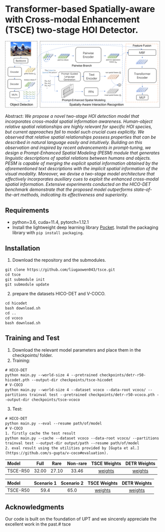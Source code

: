 # Transformer-based Spatially-aware with Cross-modal Enhancement (TSCE) two-stage HOI Detector.

<img src='images/model.png'>

Abstract: *We propose a novel two-stage HOI detection model that incorporates cross-modal spatial information awareness.
Human-object relative spatial relationships are highly relevant for specific HOI species, but current approaches fail to model such crucial cues explicitly. We observed that relative spatial relationships possess properties that can be described in natural language easily and intuitively. 
Building on this observation and inspired by recent advancements in prompt-tuning, we design a Prompt-Enhanced Spatial Modeling (PESM) module that generates linguistic descriptions of spatial relations between humans and objects. 
PESM is capable of merging the explicit spatial information obtained by the aforementioned text descriptions with the implicit spatial information of the visual modality. Moreover, we devise a two-stage model architecture that effectively incorporates auxiliary cues to exploit the enhanced cross-modal spatial information.
Extensive experiments conducted on the HICO-DET benchmark demonstrate that the proposed model outperforms state-of-the-art methods, indicating its effectiveness and superiority.*

## Requirements
* python=3.6, cuda=11.4, pytorch=1.12.1
* Install the lightweight deep learning library [Pocket](https://github.com/fredzzhang/pocket). Install the packaging library with `pip install packaging`.

## Installation
1. Download the repository and the submodules.
```
git clone https://github.com/liugaowen043/tsce.git
cd tsce
git submodule init
git submodule update
```
2. prepare the datasets HICO-DET and V-COCO.
```
cd hicodet
bash download.sh
cd ..
cd vcoco
bash download.sh
```

## Training and Test
1. Download the relevant model parameters and place them in the checkpoints/ folder.
2. Training:
```
# HICO-DET
python main.py --world-size 4 --pretrained checkpoints/detr-r50-hicodet.pth --output-dir checkpoints/tsce-hicodet
# V-COCO
python main.py --world-size 4 --dataset vcoco --data-root vcoco/ --partitions trainval test --pretrained checkpoints/detr-r50-vcoco.pth --output-dir checkpoints/tsce-vcoco
```
3. Test:
```
# HICO-DET
python main.py --eval --resume path/of/model
# V-COCO
1. firstly cache the test result
python main.py --cache --dataset vcoco --data-root vcoco/ --partitions trainval test --output-dir output/path --resume path/of/model
2. eval result using the utilities provided by [Gupta et al.](https://github.com/s-gupta/v-coco#evaluation).
```


|Model|Full|Rare|Non-rare|TSCE Weights|DETR Weights|
|:-|:-:|:-:|:-:|:-:|:-:|
|TSCE-R50|32.00|27.10|33.46|[weights](https://www.jianguoyun.com/p/DZQXprMQioLlCxiEqpEFIAA)|[weights](https://www.jianguoyun.com/p/DXc5XnUQioLlCxj1qZEFIAA)|


|Model|Scenario 1|Scenario 2|TSCE Weights|DETR Weights|
|:-|:-:|:-:|:-:|:-:|
|TSCE-R50|59.4|65.0|[weights](https://www.jianguoyun.com/p/DcUSGTQQioLlCxiFqpEFIAA)|[weights](https://www.jianguoyun.com/p/DaExfnYQioLlCxj2qZEFIAA)|

## Acknowledgments
Our code is built on the foundation of UPT and we sincerely appreciate the excellent work in the past.# tsce
